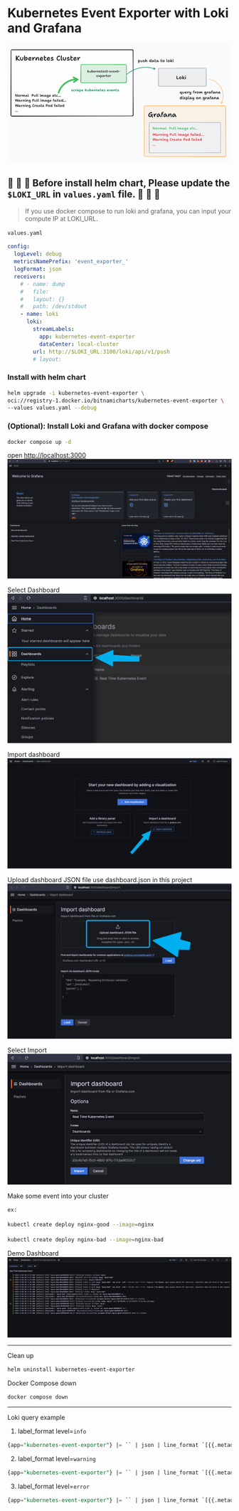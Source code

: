 # Kubernetes Event Exporter with Loki and Grafana

![](./img/arch.png)

## 🚨 🚨 🚨 Before install helm chart, Please update the `$LOKI_URL` in `values.yaml` file. 🚨 🚨 🚨
> If you use docker compose to run loki and grafana, you can input your compute IP at LOKI_URL.

`values.yaml`
```yaml
config:
  logLevel: debug
  metricsNamePrefix: 'event_exporter_'
  logFormat: json
  receivers:
    # - name: dump
    #   file:
    #   layout: {}
    #   path: /dev/stdout
    - name: loki
      loki:
        streamLabels:
          app: kubernetes-event-exporter
          dataCenter: local-cluster
        url: http://$LOKI_URL:3100/loki/api/v1/push
        # layout:
```

### Install with helm chart
```bash
helm upgrade -i kubernetes-event-exporter \
oci://registry-1.docker.io/bitnamicharts/kubernetes-event-exporter \
--values values.yaml --debug
```


### (Optional): Install Loki and Grafana with docker compose
```bash
docker compose up -d 
```

open [http://localhost:3000](http://localhost:3000)
![](./img/grafana-0.png)

Select Dashboard
![](./img/grafana-1.png)

Import dashboard
![](./img/grafana-2.png)

Upload dashboard JSON file use dashboard.json in this project
![](./img/grafana-3.png)

Select Import
![](./img/grafana-4.png)

Make some event into your cluster
```bash
ex:

kubectl create deploy nginx-good --image=nginx

kubectl create deploy nginx-bad --image=nginx-bad

```

Demo Dashboard
![](./img/dashboard.png)



---
Clean up
```bash
helm uninstall kubernetes-event-exporter
```

Docker Compose down
```bash
docker compose down
```

---
Loki query example
1. label_format level=`info`
```sql
{app="kubernetes-event-exporter"} |= `` | json | line_format `[{{.metadata_namespace}}] [{{.involvedObject_kind}}] "{{.involvedObject_name}}" [{{.reason}}] {{.message}}` | type=~`Normal` | label_format  level=`info` | metadata_namespace =~ `$namespace`
```

2. label_format level=`warning`
```sql
{app="kubernetes-event-exporter"} |= `` | json | line_format `[{{.metadata_namespace}}] [{{.involvedObject_kind}}] "{{.involvedObject_name}}" [{{.reason}}] {{.message}}` | type=~`Warning` | label_format  level=`warning` | metadata_namespace =~ `$namespace`
```

3. label_format level=`error`
```sql
{app="kubernetes-event-exporter"} |= `` | json | line_format `[{{.metadata_namespace}}] [{{.involvedObject_kind}}] "{{.involvedObject_name}}" [{{.reason}}] {{.message}}` | reason=~`Failed`| label_format  level=`error` | metadata_namespace =~ `$namespace``
```
